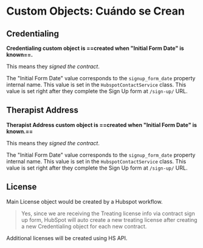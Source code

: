 # Custom Objects: Cuándo se Crean

## Credentialing

**Credentialing custom object is ==created when "Initial Form Date" is known==.**

This means they *signed the contract*.

 The "Initial Form Date" value corresponds to the `signup_form_date` property internal name.  This value is set in the `HubspotContactService` class. This value is set right after they complete the Sign Up form at `/sign-up/` URL.

## Therapist Address

**Therapist Address custom object is ==created when "Initial Form Date" is known.==**

This means they *signed the contract*.

The "Initial Form Date" value corresponds to the `signup_form_date` property internal name.  This value is set in the `HubspotContactService` class. This value is set right after they complete the Sign Up form at `/sign-up/` URL.

## License

Main License object would be created by a Hubspot workflow.

> Yes, since we are receiving the Treating license info via contract sign up form, HubSpot will auto create a new treating license after creating a new Credentialing object for each new contract.

Additional licenses will be created using HS API.
